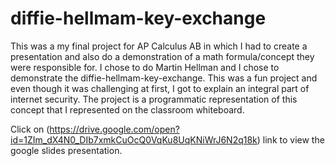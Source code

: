 # diffie-hellmam-key-exchange

This was a my final project for AP Calculus AB in which I had to create a presentation and also do a demonstration of a math formula/concept they were responsible for. I chose to do Martin Hellman and I chose to demonstrate the diffie-hellmam-key-exchange. This was a fun project and even though it was challenging at first, I got to explain an integral part of internet security. The project is a programmatic representation of this concept that I represented on the classroom whiteboard.

Click on (https://drive.google.com/open?id=1ZIm_dX4N0_DIb7xmkCuOcQ0VqKu8UqKNiWrJ6N2q18k) link to view the google slides presentation.